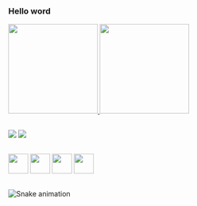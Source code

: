 ### Hello word

<div>
<a href="https://github.com/guilhermeduarted">
<img height="180em" src="https://github-readme-stats.vercel.app/api/top-langs/?username=guilhermeduarted&layout=compact&langs_count=7&theme=dark"/>
<img height="180em" src="https://github-readme-stats.vercel.app/api?username=guilhermeduarted&show_icons=true&theme=dark&include_all_commits=true&count_private=true"/>
</div>

##

<dv>
<a href="https://instagram.com/buriti_duarte" target="_blank"><img src="https://img.shields.io/badge/-Instagram-%23E4405F?style=for-the-badge&logo=instagram&logoColor=white" target="_blank"></a>
<a href = "duarte7612@gmail.com"><img src="https://img.shields.io/badge/Gmail-D14836?style=for-the-badge&logo=gmail&logoColor=white" target="_blank"></a>
</div>

##

<img src="https://cdn.jsdelivr.net/gh/devicons/devicon/icons/html5/html5-plain.svg" width="40" height="40"/> <img
src="https://cdn.jsdelivr.net/gh/devicons/devicon/icons/css3/css3-plain.svg" width="40" height="40"/> <img src="https://cdn.jsdelivr.net/gh/devicons/devicon/icons/javascript/javascript-plain.svg" width="40" heigth="40"/> <img src="https://cdn.jsdelivr.net/gh/devicons/devicon/icons/mysql/mysql-plain.svg" width="40" height="40"/>

##
![Snake animation](https://github.com/seu-usuário-aqui/seu-usuário-aqui/blob/output/github-contribution-grid-snake.svg)




